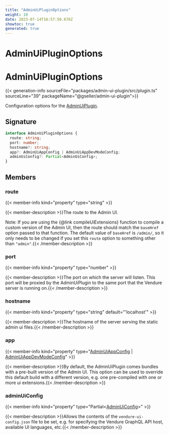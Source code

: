 ```yaml
---
title: "AdminUiPluginOptions"
weight: 10
date: 2023-07-14T16:57:50.676Z
showtoc: true
generated: true
---
```

<!-- This file was generated from the Vendure source. Do not modify. Instead, re-run the "docs:build" script -->

# AdminUiPluginOptions
<div class="symbol">


# AdminUiPluginOptions

{{< generation-info sourceFile="packages/admin-ui-plugin/src/plugin.ts" sourceLine="39" packageName="@gseller/admin-ui-plugin">}}

Configuration options for the <a href='/typescript-api/core-plugins/admin-ui-plugin/#adminuiplugin'>AdminUiPlugin</a>.

## Signature

```TypeScript
interface AdminUiPluginOptions {
  route: string;
  port: number;
  hostname?: string;
  app?: AdminUiAppConfig | AdminUiAppDevModeConfig;
  adminUiConfig?: Partial<AdminUiConfig>;
}
```
## Members

### route

{{< member-info kind="property" type="string"  >}}

{{< member-description >}}The route to the Admin UI.

Note: If you are using the {@link compileUiExtensions} function to compile a custom version of the Admin UI, then
the route should match the `baseHref` option passed to that function. The default value of `baseHref` is `/admin/`,
so it only needs to be changed if you set this `route` option to something other than `"admin"`.{{< /member-description >}}

### port

{{< member-info kind="property" type="number"  >}}

{{< member-description >}}The port on which the server will listen. This port will be proxied by the AdminUiPlugin to the same port that
the Vendure server is running on.{{< /member-description >}}

### hostname

{{< member-info kind="property" type="string" default="'localhost'"  >}}

{{< member-description >}}The hostname of the server serving the static admin ui files.{{< /member-description >}}

### app

{{< member-info kind="property" type="<a href='/typescript-api/core-plugins/admin-ui-plugin/admin-ui-app-config#adminuiappconfig'>AdminUiAppConfig</a> | <a href='/typescript-api/core-plugins/admin-ui-plugin/admin-ui-app-dev-mode-config#adminuiappdevmodeconfig'>AdminUiAppDevModeConfig</a>"  >}}

{{< member-description >}}By default, the AdminUiPlugin comes bundles with a pre-built version of the
Admin UI. This option can be used to override this default build with a different
version, e.g. one pre-compiled with one or more ui extensions.{{< /member-description >}}

### adminUiConfig

{{< member-info kind="property" type="Partial&#60;<a href='/typescript-api/core-plugins/admin-ui-plugin/admin-ui-config#adminuiconfig'>AdminUiConfig</a>&#62;"  >}}

{{< member-description >}}Allows the contents of the `vendure-ui-config.json` file to be set, e.g.
for specifying the Vendure GraphQL API host, available UI languages, etc.{{< /member-description >}}


</div>
